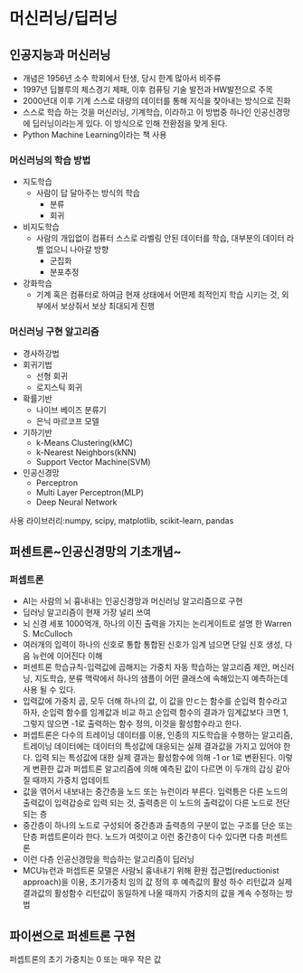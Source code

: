 # 머신러닝/딥러닝

## 인공지능과 머신러닝

* 개념은 1956년 소수 학회에서 탄생, 당시 한계 많아서 비주류
* 1997년 딥블루의 체스경기 제패, 이후 컴퓨팅 기술 발전과 HW발전으로 주목
* 2000년대 이후 기계 스스로 대량의 데이터를 통해 지식을 찾아내는 방식으로 진화
* 스스로 학습 하는 것을 머신러닝, 기계학습, 이라하고 이 방법중 하나인 인공신경망에 딥러닝이라는게 있다. 이 방식으로 인해 전환점을 맞게 된다.
* Python Machine Learning이라는 책 사용

### 머신러닝의 학습 방법

* 지도학습
  * 사람이 답 달아주는 방식의 학습
    * 분류
    * 회귀
* 비지도학습
  * 사람의 개입없이 컴퓨터 스스로 라벨링 안된 데이터를 학습, 대부분의 데이터 라벨 없으니 나아갈 방향
    * 군집화
    * 분포추정
* 강화학습
  * 기계 혹은 컴퓨터로 하여금 현재 상태에서 어떤제 최적인지 학습 시키는 것, 외부에서 보상줘서 보상 최대되게 진행

### 머신러닝 구현 알고리즘

* 경사하강법
* 회귀기법
  * 선형 회귀
  * 로지스틱 회귀
* 확률기반
  * 나이브 베이즈 분류기
  * 은닉 마르코프 모델
* 기하기반
  * k-Means Clustering(kMC)
  * k-Nearest Neighbors(kNN)
  * Support Vector Machine(SVM)
* 인공신경망
  * Perceptron
  * Multi Layer Perceptron(MLP)
  * Deep Neural Network

사용 라이브러리:numpy, scipy, matplotlib, scikit-learn, pandas

## 퍼센트론~인공신경망의 기초개념~

### 퍼셉트론

* AI는 사람의 뇌 흉내내는 인공신경망과 머신러닝 알고리즘으로 구현
* 딥러닝 알고리즘이 현재 가장 널리 쓰여
* 뇌 신경 세포 1000억개, 하나의 이진 출력을 가지는 논리게이트로 설명 한 Warren S. McCulloch
* 여러개의 입력이 하나의 신호로 통합 통합된 신호가 임계 넘으면 단일 신호 생성, 다음 뉴런에 이어진다 이해
* 퍼센트론 학습규칙-입력값에 곱해지는 가중치 자동 학습하는 알고리즘 제안, 머신러닝, 지도학습, 분류 맥락에서 하나의 샘플이 어떤 클래스에 속해있는지 예측하는데 사용 될 수 있다.
* 입력값에 가중치 곱, 모두 더해 하나의 값, 이 값을 만ㄷ는 함수를 순입력 함수라고 하자, 순입력 함수를 임계값과 비교 하고 순입력 함수의 결과가 임계값보다 크면 1, 그렇지 않으면 -1로 출력하는 함수 정의, 이것을 활성함수라고 한다.
* 퍼셉트론은 다수의 트레이닝 데이터를 이용, 인종의 지도학습을 수행하는 알고리즘, 트레이닝 데이터에는 데이터의 특성값에 대응되는 실제 결과값을 가지고 있어야 한다. 입력 되는 특성값에 대한 실제 결과는 활성함수에 의해 -1 or 1로 변환된다. 이렇게 변환한 값과 퍼셉트론 알고리즘에 의해 예측된 값이 다르면 이 두개의 갑싱 같아질 때까지 가중치 업데이트
* 값을 엮어서 내보내는 중간층을 노드 또는 뉴런이라 부른다. 입력틍은 다른 노드의 출력값이 입력갑승로 입력 되는 것, 출력층은 이 노드의 출력값이 다른 노드로 전단되는 층
* 중간층이 하나의 노드로 구성되어 중간층과 출력층의 구분이 없는 구조를 단순 또는 단층 퍼셉트론이라 한다. 노드가 여럿이고 이런 중간층이 다수 있다면 다층 퍼센트론
* 이런 다층 인공신경망을 학습하는 알고리즘이 딥러닝
* MCU뉴런과 퍼셉트론 모델은 사람뇌 흉내내기 위해 환원 접근법(reductionist approach)을 이용, 초기가중치 임의 값 정의 후 예측값의 활성 하수 리턴값과 실제 결과값의 활성함수 리턴값이 동일하게 나올 때까지 가중치의 값을 계속 수정하는 방법

## 파이썬으로 퍼센트론 구현

퍼셉트론의 초기 가중치는 0 또는 매우 작은 값

